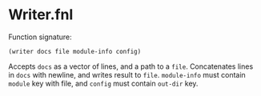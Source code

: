 # Writer.fnl
Function signature:

```
(writer docs file module-info config)
```

Accepts `docs` as a vector of lines, and a path to a `file`.
Concatenates lines in `docs` with newline, and writes result to
`file`.  `module-info` must contain `module` key with file, and
`config` must contain `out-dir` key.



<!-- Generated with Fenneldoc 0.1.0
     https://gitlab.com/andreyorst/fenneldoc -->
